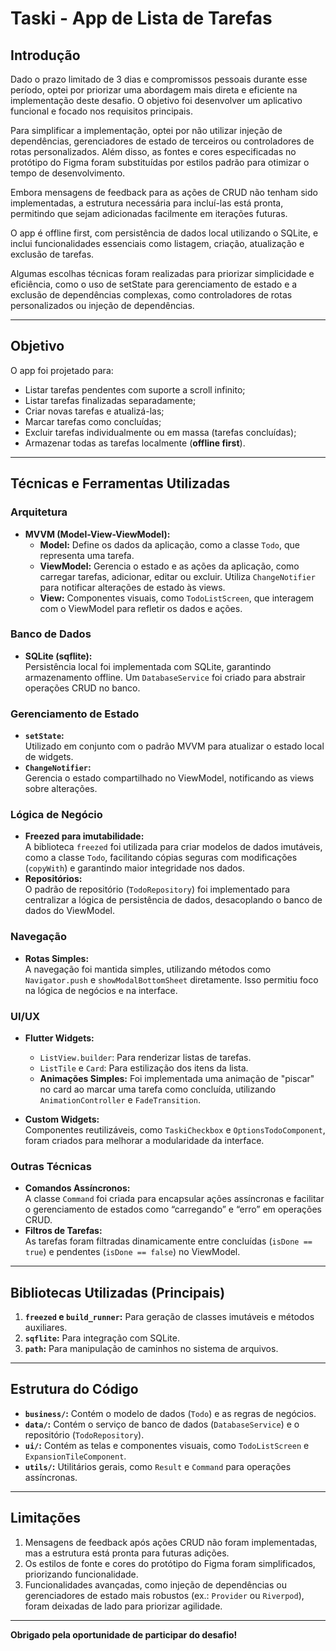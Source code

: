 # **Taski - App de Lista de Tarefas**

## Introdução

Dado o prazo limitado de 3 dias e compromissos pessoais durante esse período, optei por priorizar uma abordagem mais direta e eficiente na implementação deste desafio. O objetivo foi desenvolver um aplicativo funcional e focado nos requisitos principais.

Para simplificar a implementação, optei por não utilizar injeção de dependências, gerenciadores de estado de terceiros ou controladores de rotas personalizados. Além disso, as fontes e cores especificadas no protótipo do Figma foram substituídas por estilos padrão para otimizar o tempo de desenvolvimento.

Embora mensagens de feedback para as ações de CRUD não tenham sido implementadas, a estrutura necessária para incluí-las está pronta, permitindo que sejam adicionadas facilmente em iterações futuras.

O app é offline first, com persistência de dados local utilizando o SQLite, e inclui funcionalidades essenciais como listagem, criação, atualização e exclusão de tarefas.

Algumas escolhas técnicas foram realizadas para priorizar simplicidade e eficiência, como o uso de setState para gerenciamento de estado e a exclusão de dependências complexas, como controladores de rotas personalizados ou injeção de dependências.

---

## **Objetivo**

O app foi projetado para:

- Listar tarefas pendentes com suporte a scroll infinito;
- Listar tarefas finalizadas separadamente;
- Criar novas tarefas e atualizá-las;
- Marcar tarefas como concluídas;
- Excluir tarefas individualmente ou em massa (tarefas concluídas);
- Armazenar todas as tarefas localmente (**offline first**).

---

## **Técnicas e Ferramentas Utilizadas**

### **Arquitetura**

- **MVVM (Model-View-ViewModel):**
  - **Model:** Define os dados da aplicação, como a classe `Todo`, que representa uma tarefa.
  - **ViewModel:** Gerencia o estado e as ações da aplicação, como carregar tarefas, adicionar, editar ou excluir. Utiliza `ChangeNotifier` para notificar alterações de estado às views.
  - **View:** Componentes visuais, como `TodoListScreen`, que interagem com o ViewModel para refletir os dados e ações.

### **Banco de Dados**

- **SQLite (sqflite):**  
  Persistência local foi implementada com SQLite, garantindo armazenamento offline. Um `DatabaseService` foi criado para abstrair operações CRUD no banco.

### **Gerenciamento de Estado**

- **`setState`:**  
  Utilizado em conjunto com o padrão MVVM para atualizar o estado local de widgets.
- **`ChangeNotifier`:**  
  Gerencia o estado compartilhado no ViewModel, notificando as views sobre alterações.

### **Lógica de Negócio**

- **Freezed para imutabilidade:**  
  A biblioteca `freezed` foi utilizada para criar modelos de dados imutáveis, como a classe `Todo`, facilitando cópias seguras com modificações (`copyWith`) e garantindo maior integridade nos dados.
- **Repositórios:**  
  O padrão de repositório (`TodoRepository`) foi implementado para centralizar a lógica de persistência de dados, desacoplando o banco de dados do ViewModel.

### **Navegação**

- **Rotas Simples:**  
  A navegação foi mantida simples, utilizando métodos como `Navigator.push` e `showModalBottomSheet` diretamente. Isso permitiu foco na lógica de negócios e na interface.

### **UI/UX**

- **Flutter Widgets:**

  - `ListView.builder`: Para renderizar listas de tarefas.
  - `ListTile` e `Card`: Para estilização dos itens da lista.
  - **Animações Simples:** Foi implementada uma animação de "piscar" no card ao marcar uma tarefa como concluída, utilizando `AnimationController` e `FadeTransition`.

- **Custom Widgets:**  
  Componentes reutilizáveis, como `TaskiCheckbox` e `OptionsTodoComponent`, foram criados para melhorar a modularidade da interface.

### **Outras Técnicas**

- **Comandos Assíncronos:**  
  A classe `Command` foi criada para encapsular ações assíncronas e facilitar o gerenciamento de estados como “carregando” e “erro” em operações CRUD.
- **Filtros de Tarefas:**  
  As tarefas foram filtradas dinamicamente entre concluídas (`isDone == true`) e pendentes (`isDone == false`) no ViewModel.

---

## **Bibliotecas Utilizadas (Principais)**

1. **`freezed` e `build_runner`:** Para geração de classes imutáveis e métodos auxiliares.
2. **`sqflite`:** Para integração com SQLite.
3. **`path`:** Para manipulação de caminhos no sistema de arquivos.

---

## **Estrutura do Código**

- **`business/`:** Contém o modelo de dados (`Todo`) e as regras de negócios.
- **`data/`:** Contém o serviço de banco de dados (`DatabaseService`) e o repositório (`TodoRepository`).
- **`ui/`:** Contém as telas e componentes visuais, como `TodoListScreen` e `ExpansionTileComponent`.
- **`utils/`:** Utilitários gerais, como `Result` e `Command` para operações assíncronas.

---

## **Limitações**

1. Mensagens de feedback após ações CRUD não foram implementadas, mas a estrutura está pronta para futuras adições.
2. Os estilos de fonte e cores do protótipo do Figma foram simplificados, priorizando funcionalidade.
3. Funcionalidades avançadas, como injeção de dependências ou gerenciadores de estado mais robustos (ex.: `Provider` ou `Riverpod`), foram deixadas de lado para priorizar agilidade.

---

**Obrigado pela oportunidade de participar do desafio!**
